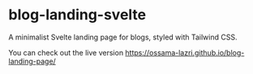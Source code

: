 # blog-landing-svelte
A minimalist Svelte landing page for blogs, styled with Tailwind CSS.

You can check out the live version https://ossama-lazri.github.io/blog-landing-page/
